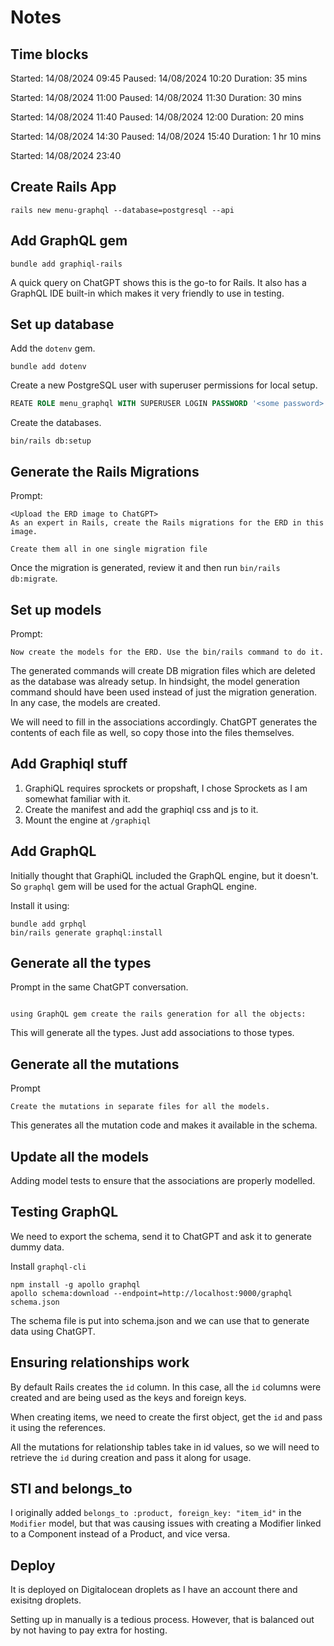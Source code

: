 # Notes

## Time blocks

Started: 14/08/2024 09:45
Paused: 14/08/2024 10:20
Duration: 35 mins

Started: 14/08/2024 11:00
Paused: 14/08/2024 11:30
Duration: 30 mins

Started: 14/08/2024 11:40
Paused: 14/08/2024 12:00
Duration: 20 mins

Started: 14/08/2024 14:30
Paused: 14/08/2024 15:40
Duration: 1 hr 10 mins

Started: 14/08/2024 23:40

## Create Rails App

```shell
rails new menu-graphql --database=postgresql --api
```

## Add GraphQL gem

```shell
bundle add graphiql-rails
```

A quick query on ChatGPT shows this is the go-to for Rails.
It also has a GraphQL IDE built-in which makes it very friendly to use in testing.

## Set up database

Add the `dotenv` gem.

```shell
bundle add dotenv
```

Create a new PostgreSQL user with superuser permissions for local setup.

```sql
REATE ROLE menu_graphql WITH SUPERUSER LOGIN PASSWORD '<some password>';
```

Create the databases.

```shell
bin/rails db:setup
```

## Generate the Rails Migrations

Prompt:

```text
<Upload the ERD image to ChatGPT>
As an expert in Rails, create the Rails migrations for the ERD in this image.

Create them all in one single migration file
```

Once the migration is generated, review it and then run `bin/rails db:migrate`.

## Set up models

Prompt:

```text
Now create the models for the ERD. Use the bin/rails command to do it.
```

The generated commands will create DB migration files which
are deleted as the database was already setup.
In hindsight, the model generation command should have been
used instead of just the migration generation.
In any case, the models are created.

We will need to fill in the associations accordingly.
ChatGPT generates the contents of each file as well,
so copy those into the files themselves.

## Add Graphiql stuff

1. GraphiQL requires sprockets or propshaft,
   I chose Sprockets as I am somewhat familiar with it.
2. Create the manifest and add the graphiql css and js to it.
3. Mount the engine at `/graphiql`

## Add GraphQL

Initially thought that GraphiQL included the GraphQL engine,
but it doesn't.
So `graphql` gem will be used for the actual GraphQL engine.

Install it using:

```shell
bundle add grphql
bin/rails generate graphql:install
```

## Generate all the types

Prompt in the same ChatGPT conversation.

```text

using GraphQL gem create the rails generation for all the objects:
```

This will generate all the types. Just add associations to those types.

## Generate all the mutations

Prompt

```text
Create the mutations in separate files for all the models.
```

This generates all the mutation code and makes it available in the schema.

## Update all the models

Adding model tests to ensure that the associations are properly modelled.

## Testing GraphQL

We need to export the schema, send it to ChatGPT and ask it to generate dummy data.

Install `graphql-cli`

```shell
npm install -g apollo graphql
apollo schema:download --endpoint=http://localhost:9000/graphql schema.json
```

The schema file is put into schema.json and we can use that to generate
data using ChatGPT.

## Ensuring relationships work

By default Rails creates the `id` column.
In this case, all the `id` columns were created and are being used as the keys
and foreign keys.

When creating items, we need to create the first object, get the `id` and pass
it using the references.

All the mutations for relationship tables take in id values, so we will need
to retrieve the `id` during creation and pass it along for usage.

## STI and belongs_to

I originally added `belongs_to :product, foreign_key: "item_id"` in the
`Modifier` model, but that was causing issues with creating a Modifier
linked to a Component instead of a Product, and vice versa.

## Deploy

It is deployed on Digitalocean droplets as I have an account there and
exisitng droplets.

Setting up in manually is a tedious process. However, that is balanced
out by not having to pay extra for hosting.
